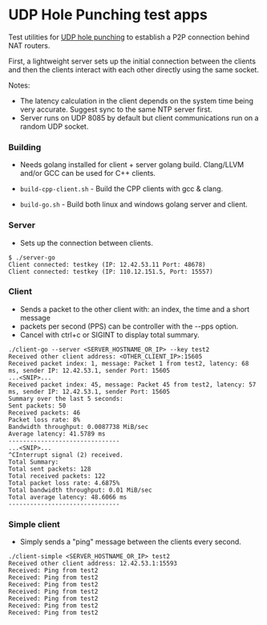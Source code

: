 # UDP Hole Punching test apps

Test utilities for [UDP hole punching](https://en.wikipedia.org/wiki/UDP_hole_punching) to establish a P2P connection behind NAT routers.

First, a lightweight server sets up the initial connection between the clients and then the clients interact with each other directly using the same socket.

Notes:

- The latency calculation in the client depends on the system time being very accurate. Suggest sync to the same NTP server first.
- Server runs on UDP 8085 by default but client communications run on a random UDP socket.

### Building
- Needs golang installed for client + server golang build. Clang/LLVM and/or GCC can be used for C++ clients. 

- `build-cpp-client.sh` - Build the CPP clients with gcc & clang.
- `build-go.sh` - Build both linux and windows golang server and client.


### Server
- Sets up the connection between clients.
```
$ ./server-go
Client connected: testkey (IP: 12.42.53.11 Port: 48678)
Client connected: testkey (IP: 110.12.151.5, Port: 15557)
```

### Client
- Sends a packet to the other client with: an index, the time and a short message
- packets per second (PPS) can be controller with the --pps option.
- Cancel with ctrl+c or SIGINT to display total summary.
```
./client-go --server <SERVER_HOSTNAME_OR_IP> --key test2
Received other client address: <OTHER_CLIENT_IP>:15605
Received packet index: 1, message: Packet 1 from test2, latency: 68 ms, sender IP: 12.42.53.1, sender Port: 15605
...<SNIP>...
Received packet index: 45, message: Packet 45 from test2, latency: 57 ms, sender IP: 12.42.53.1, sender Port: 15605
Summary over the last 5 seconds:
Sent packets: 50
Received packets: 46
Packet loss rate: 8%
Bandwidth throughput: 0.0087738 MiB/sec
Average latency: 41.5789 ms
-------------------------------
...<SNIP>...
^CInterrupt signal (2) received.
Total Summary:
Total sent packets: 128
Total received packets: 122
Total packet loss rate: 4.6875%
Total bandwidth throughput: 0.01 MiB/sec
Total average latency: 48.6066 ms
-------------------------------
```


### Simple client
- Simply sends a "ping" message between the clients every second.
```
./client-simple <SERVER_HOSTNAME_OR_IP> test2
Received other client address: 12.42.53.1:15593
Received: Ping from test2
Received: Ping from test2
Received: Ping from test2
Received: Ping from test2
Received: Ping from test2
Received: Ping from test2
Received: Ping from test2
```
